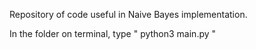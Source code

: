 Repository of code useful in Naive Bayes implementation.

In the folder on terminal, type " python3 main.py "
